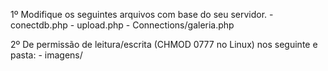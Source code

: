 1º 	Modifique os seguintes arquivos com base do seu servidor.
			- conectdb.php
			- upload.php
			- Connections/galeria.php
			

2º 	De permissão de leitura/escrita (CHMOD 0777 no Linux) nos seguinte e pasta:
			- imagens/
